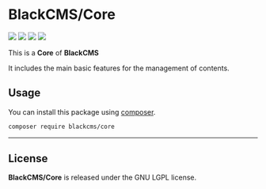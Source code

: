 # BlackCMS/Core

<p>
    <a href="https://img.shields.io/github/v/release/blackcms/core"><img src="https://img.shields.io/github/v/release/blackcms/core"></a>
    <a href="https://img.shields.io/github/license/blackcms/core"><img src="https://img.shields.io/github/license/blackcms/core"></a>
    <a href="https://img.shields.io/github/forks/blackcms/core"><img src="https://img.shields.io/github/forks/blackcms/core"></a>
    <a href="https://img.shields.io/github/issues/blackcms/core"><img src="https://img.shields.io/github/issues/blackcms/core"></a>
</p>

This is a **Core** of **BlackCMS**

It includes the main basic features for the management of contents.

## Usage

You can install this package using [composer](https://getcomposer.org).

```sh
composer require blackcms/core
```

---

## License

**BlackCMS/Core** is released under the GNU LGPL license.
